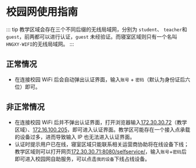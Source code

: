 # 校园网使用指南

::: tip
教学区域会存在三个不同后缀的无线局域网，分别为 `student`、 `teacher`和`guest`，前两都可以进行认证，`guest` 未经验证。而寝室区域则只有一个名叫`HNGXY-WIFI`的无线局域网。
:::

## 正常情况

- 在连接校园 WiFi 后会自动弹出认证界面，输入`账号` + `密码`（默认为身份证后六位）即可。

## 非正常情况

- 在连接校园 WiFi 后并不弹出认证界面，打开浏览器输入[172.30.30.72](http://172.30.30.72)（教学区域）、[172.16.100.205](http://172.16.100.205)，即可进入认证界面。教学区可能存在一个接入点承载的设备过多，进而导致输入 IP 也无法进入认证界面。
- 认证时提示用户已在线，寝室区域只能联系相关运营商协助将在线设备下线；教学区域则可以打开网页[172.30.30.71:8080/selfservice/](http://172.30.30.71:8080/selfservice)，输入`账号`+`密码`后即可进入校园网自助服务，可以点击`我的设备`下线占线设备。
